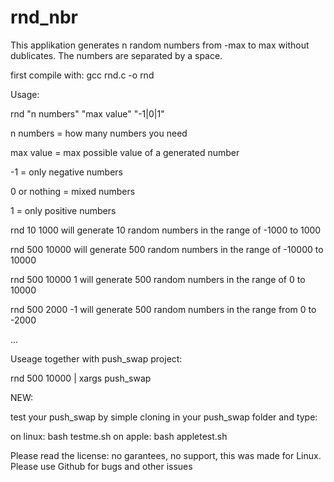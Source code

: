 # rnd_nbr


This applikation generates n random numbers from -max to max without dublicates.
The numbers are separated by a space.


first compile with: gcc rnd.c -o rnd


Usage:

rnd "n numbers" "max value" "-1|0|1"

n numbers	= how many numbers you need

max value	= max possible value of a generated number

-1		= only negative numbers

0 or nothing	= mixed numbers

1		= only positive numbers


  
  rnd 10 1000 will generate 10 random numbers in the range of -1000 to 1000
  
  rnd 500 10000 will generate 500 random numbers in the range of -10000 to 10000

  rnd 500 10000 1 will generate 500 random numbers in the range of 0 to 10000

  rnd 500 2000 -1 will generate 500 random numbers in the range from 0 to -2000
  
  ...
  
  
Useage together with push_swap project:
  
  rnd 500 10000 | xargs push_swap
  


NEW:

test your push_swap by simple cloning in your push_swap folder and type:

on linux: bash testme.sh
on apple: bash appletest.sh
  
  
Please read the license:
  no garantees, no support, this was made for Linux.
  Please use Github for bugs and other issues

